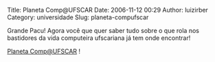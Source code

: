 Title: Planeta Comp@UFSCAR
Date: 2006-11-12 00:29
Author: luizirber
Category: universidade
Slug: planeta-compufscar

Grande Pacu! Agora você que quer saber tudo sobre o que rola nos
bastidores da vida computeira ufscariana já tem onde encontrar!

[Planeta Comp@UFSCAR][] !

  [Planeta Comp@UFSCAR]: http://www.comp.ufscar.br/~fcpn/planet/
